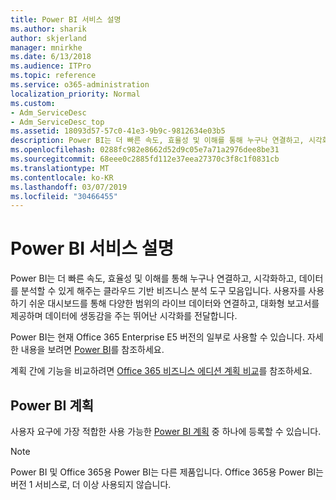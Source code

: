 ```yaml
---
title: Power BI 서비스 설명
ms.author: sharik
author: skjerland
manager: mnirkhe
ms.date: 6/13/2018
ms.audience: ITPro
ms.topic: reference
ms.service: o365-administration
localization_priority: Normal
ms.custom:
- Adm_ServiceDesc
- Adm_ServiceDesc_top
ms.assetid: 18093d57-57c0-41e3-9b9c-9812634e03b5
description: Power BI는 더 빠른 속도, 효율성 및 이해를 통해 누구나 연결하고, 시각화하고, 데이터를 분석할 수 있게 해주는 클라우드 기반 비즈니스 분석 도구 모음입니다. 사용자를 사용하기 쉬운 대시보드를 통해 다양한 범위의 라이브 데이터와 연결하고, 대화형 보고서를 제공하며 데이터에 생동감을 주는 뛰어난 시각화를 전달합니다.
ms.openlocfilehash: 0288fc982e8662d52d9c05e7a71a2976dee8be31
ms.sourcegitcommit: 68eee0c2885fd112e37eea27370c3f8c1f0831cb
ms.translationtype: MT
ms.contentlocale: ko-KR
ms.lasthandoff: 03/07/2019
ms.locfileid: "30466455"
---
```

# <a name="power-bi-service-description"></a>Power BI 서비스 설명

Power BI는 더 빠른 속도, 효율성 및 이해를 통해 누구나 연결하고, 시각화하고, 데이터를 분석할 수 있게 해주는 클라우드 기반 비즈니스 분석 도구 모음입니다. 사용자를 사용하기 쉬운 대시보드를 통해 다양한 범위의 라이브 데이터와 연결하고, 대화형 보고서를 제공하며 데이터에 생동감을 주는 뛰어난 시각화를 전달합니다.
  
Power BI는 현재 Office 365 Enterprise E5 버전의 일부로 사용할 수 있습니다. 자세한 내용을 보려면 [Power BI](https://powerbi.microsoft.com/)를 참조하세요.
  
계획 간에 기능을 비교하려면 [Office 365 비즈니스 에디션 계획 비교](http://go.microsoft.com/fwlink/?LinkID=799177&amp;clcid=0x409)를 참조하세요.
  
## <a name="power-bi-plans"></a>Power BI 계획
<a name="BKMK_PowerBIPlans"> </a>

사용자 요구에 가장 적합한 사용 가능한 [Power BI 계획](https://go.microsoft.com/fwlink/?LinkID=786854) 중 하나에 등록할 수 있습니다. 
  
> [!NOTE]
> Power BI 및 Office 365용 Power BI는 다른 제품입니다. Office 365용 Power BI는 버전 1 서비스로, 더 이상 사용되지 않습니다. 
  

